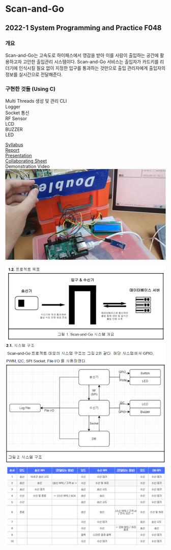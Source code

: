 # Scan-and-Go
## 2022-1 System Programming and Practice F048

### 개요
Scan-and-Go는 고속도로 하이패스에서 영감을 받아 이를 사람이 출입하는 공간에 활용하고자 고안한 출입관리 시스템이다.
Scan-and-Go 서비스는 출입자가 카드키를 리더기에 인식시킬 필요 없이 지정한 입구를 통과하는 것만으로 출입 관리자에게 출입자의 정보를 실시간으로 전달해준다.

### 구현한 것들 (Using C)
Multi Threads 생성 및 관리
CLI  
Logger  
Socket 통신  
RF Sensor  
LCD  
BUZZER  
LED  

[Syllabus](https://github.com/Chihiro0623/Scan-and-Go/blob/main/%EC%8B%9C%EC%8A%A4%ED%85%9C%ED%94%84%EB%A1%9C%EA%B7%B8%EB%9E%98%EB%B0%8D%EB%B0%8F%EC%8B%A4%EC%8A%B5.pdf)  
[Report](https://github.com/Chihiro0623/Scan-and-Go/blob/main/3%EC%A1%B0%20%EC%97%B4%EC%A0%95%ED%8C%8C%EC%9D%B4%20%EC%B5%9C%EC%A2%85%20%EB%B3%B4%EA%B3%A0%EC%84%9C.pdf)  
[Presentation](https://github.com/Chihiro0623/Scan-and-Go/blob/main/3%EC%A1%B0%20%EC%97%B4%EC%A0%95%ED%8C%8C%EC%9D%B4%20%EB%B0%9C%ED%91%9C%20%EC%9E%90%EB%A3%8C.pptx)  
[Collaborating Sheet](https://github.com/Chihiro0623/Scan-and-Go/blob/main/3%EC%A1%B0%20%EC%97%B4%EC%A0%95%ED%8C%8C%EC%9D%B4%20%ED%98%91%EC%97%85%20%EC%8B%9C%ED%94%84%EB%A0%88%EB%93%9C%20%EC%8B%9C%ED%8A%B8.xlsx)  
Demonstration Video  
[![Demonstration](https://github.com/Chihiro0623/Scan-and-Go/blob/main/img/4.png)](https://www.youtube.com/watch?v=DazCNOpHLgQ)


![1](https://github.com/Chihiro0623/Scan-and-Go/blob/main/img/1.png)
![2](https://github.com/Chihiro0623/Scan-and-Go/blob/main/img/2.png)
![3](https://github.com/Chihiro0623/Scan-and-Go/blob/main/img/3.png)

